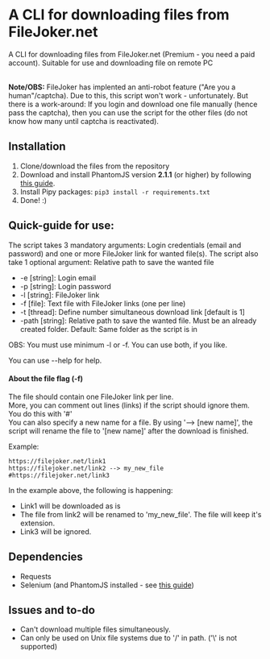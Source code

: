 # A CLI for downloading files from FileJoker.net
A CLI for downloading files from FileJoker.net (Premium - you need a paid account).
Suitable for use and downloading file on remote PC<br><br>

**Note/OBS:** FileJoker has implented an anti-robot feature ("Are you a human"/captcha). Due to this, this script won't work - unfortunately. But there is a work-around: If you login and download one file manually (hence pass the captcha), then you can use the script for the other files (do not know how many until captcha is reactivated). 


## Installation
1. Clone/download the files from the repository
2. Download and install PhantomJS version **2.1.1** (or higher) by following [this guide](phantomjs_guide.md).
3. Install Pipy packages: `pip3 install -r requirements.txt`
4. Done! :)


## Quick-guide for use: 
The script takes 3 mandatory arguments: Login credentials (email and password) and one or more FileJoker link for wanted file(s). 
The script also take 1 optional argument: Relative path to save the wanted file

- -e [string]: Login email
- -p [string]: Login password
- -l [string]: FileJoker link
- -f [file]: Text file with FileJoker links (one per line)
- -t [thread]: Define number simultaneous download link [default is 1]
- -path [string]: Relative path to save the wanted file. Must be an already created folder. Default: Same folder as the script is in

OBS: You must use minimum -l or -f. You can use both, if you like.

You can use --help for help. 

#### About the file flag (-f)
The file should contain one FileJoker link per line. <br/>
More, you can comment out lines (links) if the script should ignore them. You do this with '#' <br/>
You can also specify a new name for a file. By using '--> [new name]', the script will rename the file to '[new name]' after the download is finished. 

Example:
```
https://filejoker.net/link1
https://filejoker.net/link2 --> my_new_file
#https://filejoker.net/link3
```
In the example above, the following is happening:
- Link1 will be downloaded as is
- The file from link2 will be renamed to 'my_new_file'. The file will keep it's extension. 
- Link3 will be ignored.



## Dependencies
- Requests
- Selenium (and PhantomJS installed - see [this guide](phantomjs_guide.md))


## Issues and to-do
- Can't download multiple files simultaneously.
- Can only be used on Unix file systems due to '/' in path. ('\\' is not supported)

